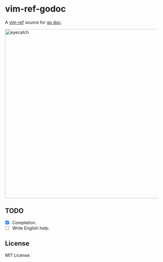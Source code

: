 # vim-ref-godoc

A [vim-ref](https://github.com/thinca/vim-ref) source for [go doc](https://golang.org/cmd/go/#hdr-Show_documentation_for_package_or_symbol).

<img width="560" alt="eyecatch" src="https://user-images.githubusercontent.com/64692680/115321880-c15f3600-a1bf-11eb-86fd-f6de4e8fa29c.png">

## TODO
- [x] Completion.
- [ ] Write English help.

## License

MIT License.
